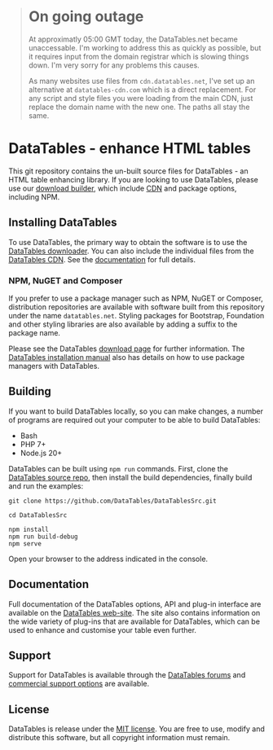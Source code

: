
> # On going outage
>
> At approximatly 05:00 GMT today, the DataTables.net became unaccessable. I'm working to address this as quickly as possible, but it requires input from the domain registrar which is slowing things down. I'm very sorry for any problems this causes.
>
> As many websites use files from `cdn.datatables.net`, I've set up an alternative at `datatables-cdn.com` which is a direct replacement. For any script and style files you were loading from the main CDN, just replace the domain name with the new one. The paths all stay the same.

# DataTables - enhance HTML tables

This git repository contains the un-built source files for DataTables - an HTML table enhancing library. If you are looking to use DataTables, please use our [download builder](https://datatables.net/download), which include [CDN](https://cdn.datatables.net) and package options, including NPM.


## Installing DataTables

To use DataTables, the primary way to obtain the software is to use the [DataTables downloader](//datatables.net/download). You can also include the individual files from the [DataTables CDN](//cdn.datatables.net). See the [documentation](//datatables.net/manual/installation) for full details.

### NPM, NuGET and Composer

If you prefer to use a package manager such as NPM, NuGET or Composer, distribution repositories are available with software built from this repository under the name `datatables.net`. Styling packages for Bootstrap, Foundation and other styling libraries are also available by adding a suffix to the package name.

Please see the DataTables [download page](//datatables.net/download) for further information. The [DataTables installation manual](//datatables.net/manual/installation) also has details on how to use package managers with DataTables.



## Building

If you want to build DataTables locally, so you can make changes, a number of programs are required out your computer to be able to build DataTables:

* Bash
* PHP 7+
* Node.js 20+

DataTables can be built using `npm run` commands. First, clone the [DataTables source repo](https://github.com/DataTables/DataTablesSrc/), then install the build dependencies, finally build and run the examples:

```
git clone https://github.com/DataTables/DataTablesSrc.git

cd DataTablesSrc

npm install
npm run build-debug
npm serve
```

Open your browser to the address indicated in the console.


## Documentation

Full documentation of the DataTables options, API and plug-in interface are available on the [DataTables web-site](//datatables.net). The site also contains information on the wide variety of plug-ins that are available for DataTables, which can be used to enhance and customise your table even further.


## Support

Support for DataTables is available through the [DataTables forums](//datatables.net/forums) and [commercial support options](//datatables.net/support) are available.


## License

DataTables is release under the [MIT license](//datatables.net/license). You are free to use, modify and distribute this software, but all copyright information must remain.
